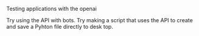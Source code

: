 Testing applications with the openai 

Try using the API with bots.
Try making a script that uses the API to create and save a Pyhton file directly to desk top.